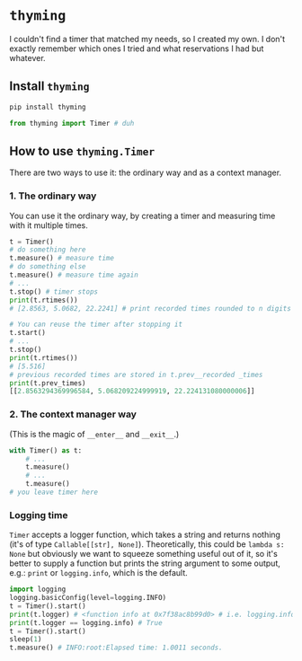 # `thyming`

I couldn't find a timer that matched my needs, so I created my own. I don't exactly remember which ones I tried and what reservations I had but whatever.

## Install `thyming`

```sh
pip install thyming
```

```py
from thyming import Timer # duh
```

## How to use `thyming.Timer`

There are two ways to use it: the ordinary way and as a context manager.

### 1. The ordinary way

You can use it the ordinary way, by creating a timer and measuring time with it multiple times.

```py
t = Timer()
# do something here
t.measure() # measure time
# do something else
t.measure() # measure time again
# ...
t.stop() # timer stops
print(t.rtimes()) 
# [2.8563, 5.0682, 22.2241] # print recorded times rounded to n digits (4 by default)

# You can reuse the timer after stopping it
t.start()
# ...
t.stop()
print(t.rtimes()) 
# [5.516]
# previous recorded times are stored in t.prev__recorded _times
print(t.prev_times)
[[2.8563294369996584, 5.068209224999919, 22.224131080000006]]
```

### 2. The context manager way

(This is the magic of `__enter__` and `__exit__`.)

```py
with Timer() as t:
    # ...
    t.measure()
    # ...
    t.measure()
# you leave timer here
```

### Logging time

`Timer` accepts a logger function, which takes a string and returns nothing (it's of type `Callable[[str], None]`). Theoretically, this could be `lambda s: None` but obviously we want to squeeze something useful out of it, so it's better to supply a function but prints the string argument to some output, e.g.: `print` or `logging.info`, which is the default.

```py
import logging
logging.basicConfig(level=logging.INFO)
t = Timer().start()
print(t.logger) # <function info at 0x7f38ac8b99d0> # i.e. logging.info
print(t.logger == logging.info) # True
t = Timer().start()
sleep(1)
t.measure() # INFO:root:Elapsed time: 1.0011 seconds.
```

